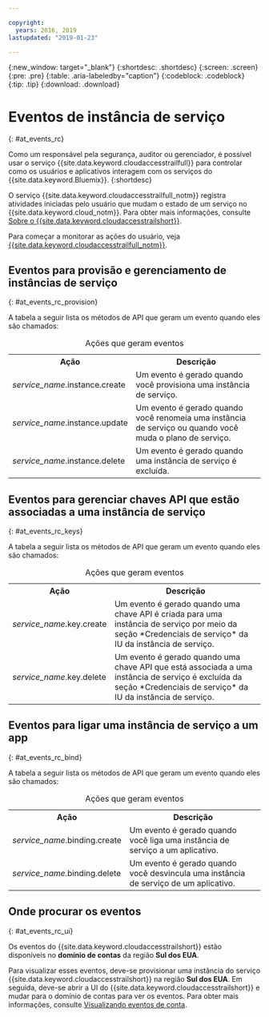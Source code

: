 ```yaml
---

copyright:
  years: 2016, 2019
lastupdated: "2019-01-23"

---
```


{:new_window: target="_blank"}
{:shortdesc: .shortdesc}
{:screen: .screen}
{:pre: .pre}
{:table: .aria-labeledby="caption"}
{:codeblock: .codeblock}
{:tip: .tip}
{:download: .download}


# Eventos de instância de serviço  
{: #at_events_rc}

Como um responsável pela segurança, auditor ou gerenciador, é possível usar o serviço {{site.data.keyword.cloudaccesstrailfull}} para controlar como os usuários e aplicativos interagem com os serviços do {{site.data.keyword.Bluemix}}. 
{:shortdesc}

O serviço {{site.data.keyword.cloudaccesstrailfull_notm}} registra atividades iniciadas pelo usuário que mudam o estado de um serviço no {{site.data.keyword.cloud_notm}}. Para obter mais informações, consulte [Sobre o {{site.data.keyword.cloudaccesstrailshort}}](/docs/services/cloud-activity-tracker/activity_tracker_ov.html#activity_tracker_ov ).

Para começar a monitorar as ações do usuário, veja [{{site.data.keyword.cloudaccesstrailfull_notm}}](/docs/services/cloud-activity-tracker/index.html#getting-started-with-cla). 

## Eventos para provisão e gerenciamento de instâncias de serviço
{: #at_events_rc_provision}

A tabela a seguir lista os métodos de API que geram um evento quando eles são chamados:

<table>
  <caption>Ações que geram eventos</caption>
  <tr>
    <th>Ação</th>
	  <th>Descrição</th>
  </tr>
  <tr>
    <td><i>service_name</i>.instance.create</td>
	  <td>Um evento é gerado quando você provisiona uma instância de serviço.</td>
  </tr>
  <tr>
    <td><i>service_name</i>.instance.update</td>
	  <td>Um evento é gerado quando você renomeia uma instância de serviço ou quando você muda o plano de serviço.</td>
  </tr>
  <tr>
    <td><i>service_name</i>.instance.delete</td>
	  <td>Um evento é gerado quando uma instância de serviço é excluída.</td>
  </tr>
</table>


##  Eventos para gerenciar chaves API que estão associadas a uma instância de serviço
{: #at_events_rc_keys}

A tabela a seguir lista os métodos de API que geram um evento quando eles são chamados:

<table>
  <caption>Ações que geram eventos</caption>
  <tr>
    <th>Ação</th>
	  <th>Descrição</th>
  </tr>
  <tr>
    <td><i>service_name</i>.key.create</td>
	  <td>Um evento é gerado quando uma chave API é criada para uma instância de serviço por meio da seção *Credenciais de serviço* da IU da instância de serviço.</td>
  </tr>
  <tr>
    <td><i>service_name</i>.key.delete</td>
	  <td>Um evento é gerado quando uma chave API que está associada a uma instância de serviço é excluída da seção *Credenciais de serviço* da IU da instância de serviço.</td>
  </tr>
</table>

##  Eventos para ligar uma instância de serviço a um app
{: #at_events_rc_bind}

A tabela a seguir lista os métodos de API que geram um evento quando eles são chamados:

<table>
  <caption>Ações que geram eventos</caption>
  <tr>
    <th>Ação</th>
	  <th>Descrição</th>
  </tr>
  <tr>
    <td><i>service_name</i>.binding.create</td>
	  <td>Um evento é gerado quando você liga uma instância de serviço a um aplicativo.</td>
  </tr>
  <tr>
    <td><i>service_name</i>.binding.delete</td>
	  <td>Um evento é gerado quando você desvincula uma instância de serviço de um aplicativo.</td>
  </tr>
</table>




## Onde procurar os eventos
{: #at_events_rc_ui}

Os eventos do {{site.data.keyword.cloudaccesstrailshort}} estão disponíveis no **domínio de contas** da região **Sul dos EUA**.

Para visualizar esses eventos, deve-se provisionar uma instância do serviço {{site.data.keyword.cloudaccesstrailshort}} na região **Sul dos EUA**. Em seguida, deve-se abrir a UI do {{site.data.keyword.cloudaccesstrailshort}} e mudar para o domínio de contas para ver os eventos. Para obter mais informações, consulte [Visualizando eventos de conta](/docs/services/cloud-activity-tracker/how-to/manage-events-ui/viewing_events.html#view_acc_events_account_events).


